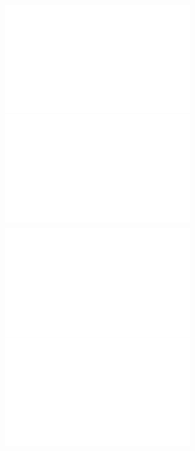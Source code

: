 ![](https://raw.githubusercontent.com/claire153/claire153/master/generated/overview.svg#gh-dark-mode-only)
![](https://raw.githubusercontent.com/claire153/claire153/master/generated/overview.svg#gh-light-mode-only)

![](https://raw.githubusercontent.com/claire153/claire153/master/generated/languages.svg#gh-dark-mode-only)
![](https://raw.githubusercontent.com/claire153/claire153/master/generated/languages.svg#gh-light-mode-only)
